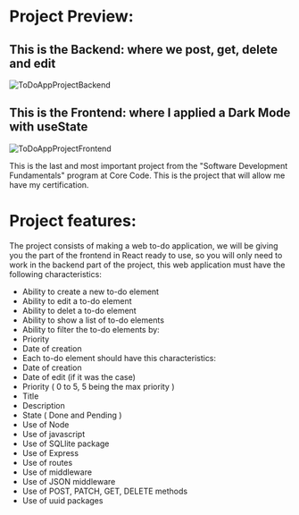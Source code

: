 # Project Preview:

## This is the Backend: where we post, get, delete and edit

![ToDoAppProjectBackend](https://user-images.githubusercontent.com/98929413/205726128-ffc32252-8e01-4d51-87fe-24e763db5c98.gif)

## This is the Frontend: where I applied a Dark Mode with useState

![ToDoAppProjectFrontend](https://user-images.githubusercontent.com/98929413/205726138-4b218fbc-157b-455f-9acb-060e8d50567c.gif)


This is the last and most important project from the "Software Development Fundamentals" program at Core Code. 
This is the project that will allow me have my certification.

# Project features:

The project consists of making a web to-do application, we will be giving you the part of the frontend in React ready to use, so you will only need to work in the backend part of the project, this web application must have the following characteristics:

- Ability to create a new to-do element
- Ability to edit a to-do element
- Ability to delet a to-do element
- Ability to show a list of to-do elements
- Ability to filter the to-do elements by:
- Priority
- Date of creation
- Each to-do element should have this characteristics:
- Date of creation
- Date of edit (if it was the case)
- Priority ( 0 to 5, 5 being the max priority )
- Title
- Description
- State ( Done and Pending )
- Use of Node
- Use of javascript
- Use of SQLlite package
- Use of Express
- Use of routes
- Use of middleware
- Use of JSON middleware
- Use of POST, PATCH, GET, DELETE methods
- Use of uuid packages
